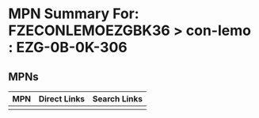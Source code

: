 



# MPN Summary For: FZECONLEMOEZGBK36 > con-lemo : EZG-0B-0K-306

## MPNs
  

|MPN|Direct Links|Search Links|
| :--- | :--- | :--- |
||||
